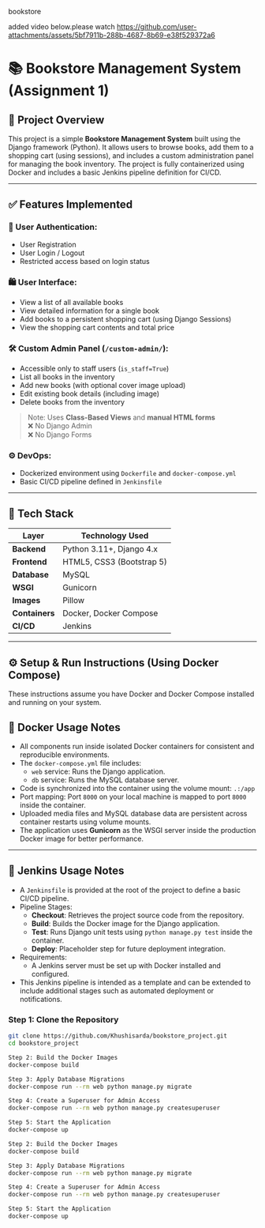 bookstore

added video below.please watch
https://github.com/user-attachments/assets/5bf7911b-288b-4687-8b69-e38f529372a6

# 📚 Bookstore Management System (Assignment 1)

## 📌 Project Overview

This project is a simple **Bookstore Management System** built using the Django framework (Python). It allows users to browse books, add them to a shopping cart (using sessions), and includes a custom administration panel for managing the book inventory. The project is fully containerized using Docker and includes a basic Jenkins pipeline definition for CI/CD.

---

## ✅ Features Implemented

### 👤 User Authentication:
- User Registration
- User Login / Logout
- Restricted access based on login status

### 🛍️ User Interface:
- View a list of all available books
- View detailed information for a single book
- Add books to a persistent shopping cart (using Django Sessions)
- View the shopping cart contents and total price

### 🛠️ Custom Admin Panel (`/custom-admin/`):
- Accessible only to staff users (`is_staff=True`)
- List all books in the inventory
- Add new books (with optional cover image upload)
- Edit existing book details (including image)
- Delete books from the inventory

> Note: Uses **Class-Based Views** and **manual HTML forms**  
> ❌ No Django Admin  
> ❌ No Django Forms

### ⚙️ DevOps:
- Dockerized environment using `Dockerfile` and `docker-compose.yml`
- Basic CI/CD pipeline defined in `Jenkinsfile`

---

## 🧰 Tech Stack

| Layer       | Technology Used                 |
|-------------|---------------------------------|
| **Backend** | Python 3.11+, Django 4.x        |
| **Frontend**| HTML5, CSS3 (Bootstrap 5)       |
| **Database**| MySQL                           |
| **WSGI**    | Gunicorn                        |
| **Images**  | Pillow                          |
| **Containers**| Docker, Docker Compose        |
| **CI/CD**   | Jenkins                         |

---

## ⚙️ Setup & Run Instructions (Using Docker Compose)

These instructions assume you have Docker and Docker Compose installed and running on your system.

## 🐳 Docker Usage Notes

- All components run inside isolated Docker containers for consistent and reproducible environments.
- The `docker-compose.yml` file includes:
  - `web` service: Runs the Django application.
  - `db` service: Runs the MySQL database server.
- Code is synchronized into the container using the volume mount: `.:/app`
- Port mapping: Port `8000` on your local machine is mapped to port `8000` inside the container.
- Uploaded media files and MySQL database data are persistent across container restarts using volume mounts.
- The application uses **Gunicorn** as the WSGI server inside the production Docker image for better performance.

---

## 🤖 Jenkins Usage Notes

- A `Jenkinsfile` is provided at the root of the project to define a basic CI/CD pipeline.
- Pipeline Stages:
  - **Checkout**: Retrieves the project source code from the repository.
  - **Build**: Builds the Docker image for the Django application.
  - **Test**: Runs Django unit tests using `python manage.py test` inside the container.
  - **Deploy**: Placeholder step for future deployment integration.
- Requirements:
  - A Jenkins server must be set up with Docker installed and configured.
- This Jenkins pipeline is intended as a template and can be extended to include additional stages such as automated deployment or notifications.

### Step 1: Clone the Repository
```bash
git clone https://github.com/Khushisarda/bookstore_project.git
cd bookstore_project

Step 2: Build the Docker Images
docker-compose build

Step 3: Apply Database Migrations
docker-compose run --rm web python manage.py migrate

Step 4: Create a Superuser for Admin Access
docker-compose run --rm web python manage.py createsuperuser

Step 5: Start the Application
docker-compose up

Step 2: Build the Docker Images
docker-compose build

Step 3: Apply Database Migrations
docker-compose run --rm web python manage.py migrate

Step 4: Create a Superuser for Admin Access
docker-compose run --rm web python manage.py createsuperuser

Step 5: Start the Application
docker-compose up



